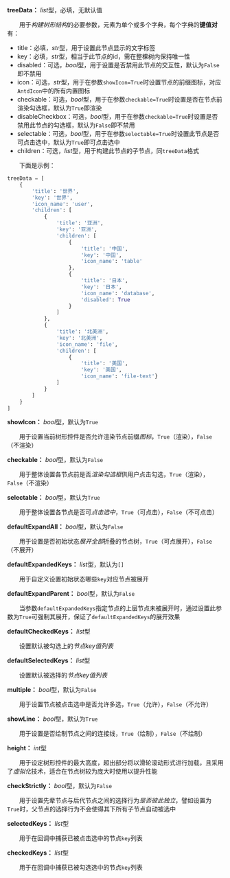 **treeData：** *list*型，必填，无默认值

　　用于*构建树形结构*的必要参数，元素为单个或多个字典，每个字典的**键值对**有：

- title：必填，*str*型，用于设置此节点显示的文字标签
- key：必填，*str*型，相当于此节点的id，需在整棵树内保持唯一性
- disabled：可选，*bool*型，用于设置是否禁用此节点的交互性，默认为`False`即不禁用
- icon：可选，*str*型，用于在参数`showIcon=True`时设置节点的前缀图标，对应`AntdIcon`中的所有内置图标
- checkable：可选，*bool*型，用于在参数`checkable=True`时设置是否在节点前渲染勾选框，默认为`True`即渲染
- disableCheckbox：可选，*bool*型，用于在参数`checkable=True`时设置是否禁用此节点的勾选框，默认为`False`即不禁用
- selectable：可选，*bool*型，用于在参数`selectable=True`时设置此节点是否可点击选中，默认为`True`即可点击选中
- children：可选，*list*型，用于构建此节点的子节点，同`treeData`格式

　　下面是示例：

```py
treeData = [
    {
        'title': '世界',
        'key': '世界',
        'icon_name': 'user',
        'children': [
            {
                'title': '亚洲',
                'key': '亚洲',
                'children': [
                    {
                        'title': '中国', 
                        'key': '中国', 
                        'icon_name': 'table'
                    },
                    {
                        'title': '日本', 
                        'key': '日本', 
                        'icon_name': 'database', 
                        'disabled': True
                    }
                ]
            },
            {
                'title': '北美洲',
                'key': '北美洲',
                'icon_name': 'file',
                'children': [
                    {
                        'title': '美国', 
                        'key': '美国',
                        'icon_name': 'file-text'}
                ]
            }
        ]
    }
]
```

**showIcon：** *bool*型，默认为`True`

　　用于设置当前树形控件是否允许渲染节点前缀*图标*，`True`（渲染），`False`（不渲染）

**checkable：** *bool*型，默认为`False`

　　用于整体设置各节点前是否*渲染勾选框*供用户点击勾选，`True`（渲染），`False`（不渲染）

**selectable：** *bool*型，默认为`True`

　　用于整体设置各节点是否可*点击选中*，`True`（可点击），`False`（不可点击）

**defaultExpandAll：** *bool*型，默认为`False`

　　用于设置是否初始状态*展开全部*折叠的节点树，`True`（可点展开），`False`（不展开）

**defaultExpandedKeys：** *list*型，默认为`[]`

　　用于自定义设置初始状态哪些`key`对应节点被展开

**defaultExpandParent：** *bool*型，默认为`False`

　　当参数`defaultExpandedKeys`指定节点的上层节点未被展开时，通过设置此参数为`True`可强制其展开，保证了`defaultExpandedKeys`的展开效果

**defaultCheckedKeys：** *list*型

　　设置默认被勾选上的*节点key值列表*

**defaultSelectedKeys：** *list*型

　　设置默认被选择的*节点key值列表*

**multiple：** *bool*型，默认为`False`

　　用于设置节点被点击选中是否允许多选，`True`（允许），`False`（不允许）

**showLine：** *bool*型，默认为`True`

　　用于设置是否绘制节点之间的连接线，`True`（绘制），`False`（不绘制）

**height：** *int*型

　　用于设定树形控件的最大高度，超出部分将以滑轮滚动形式进行加载，且采用了*虚拟化*技术，适合在节点树较为庞大时使用以提升性能

**checkStrictly：** *bool*型，默认为`False`

　　用于设置先辈节点与后代节点之间的选择行为*是否彼此独立*，譬如设置为`True`时，父节点的选择行为不会使得其下所有子节点自动被选中

**selectedKeys：** *list*型

　　用于在回调中捕获已被点击选中的节点`key`列表

**checkedKeys：** *list*型

　　用于在回调中捕获已被勾选选中的节点`key`列表